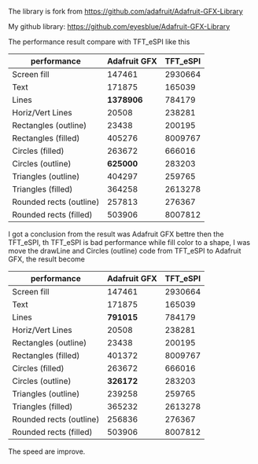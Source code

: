 The library is fork from https://github.com/adafruit/Adafruit-GFX-Library

My github library: https://github.com/eyesblue/Adafruit-GFX-Library


The performance result compare with TFT_eSPI like this

|performance|		          Adafruit GFX|	TFT_eSPI|
|-----------|-------------------------|---------|
|Screen fill|                   147461|  2930664|
|Text|                          171875|   165039|
|Lines|			               **1378906**|	  784179|
|Horiz/Vert Lines|	             20508|	  238281|
|Rectangles (outline)|		       23438|	  200195|
|Rectangles (filled)|		        405276|	 8009767|
|Circles (filled)|		          263672|	  666016|
|Circles (outline)|		      **625000**|	  283203|
|Triangles (outline)|	          404297|	  259765|
|Triangles (filled)|	          364258|	 2613278|
|Rounded rects (outline)|	      257813|	  276367|
|Rounded rects (filled)|		    503906|	 8007812|



I got a conclusion from the result was Adafruit GFX bettre then the TFT_eSPI,
th TFT_eSPI is bad performance while fill color to a shape, I was move the 
drawLine and Circles (outline) code from TFT_eSPI to Adafruit GFX, the
result become



|performance|		          Adafruit GFX|	TFT_eSPI|
|-----------|-------------------------|---------|
|Screen fill|             			147461|	 2930664|
|Text|    			                171875|	  165039|
|Lines|				              **791015**|	  784179|
|Horiz/Vert Lines|		           20508|	  238281|
|Rectangles (outline)|		       23438|	  200195|
|Rectangles (filled)|		        401372|	 8009767|
|Circles (filled)|		          263672|	  666016|
|Circles (outline)|		      **326172**|	  283203|
|Triangles (outline)|		        239258|	  259765|
|Triangles (filled)|		        365232|	 2613278|
|Rounded rects (outline)|     	256836|	  276367|
|Rounded rects (filled)|		    503906|	 8007812|


The speed are improve.
